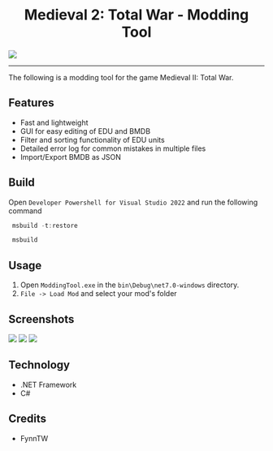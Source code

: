 <h1 align="center">
  Medieval 2: Total War - Modding Tool
</h1>

![](https://i.imgur.com/pS2ChZI.png)

-----------------

The following is a modding tool for the game Medieval II: Total War.

## Features
- Fast and lightweight
- GUI for easy editing of EDU and BMDB
- Filter and sorting functionality of EDU units
- Detailed error log for common mistakes in multiple files
- Import/Export BMDB as JSON

## Build
Open `Developer Powershell for Visual Studio 2022` and run the following command

```powershell
 msbuild -t:restore
```

```powershell
 msbuild
```

## Usage
1. Open `ModdingTool.exe` in the `bin\Debug\net7.0-windows` directory.
2. `File -> Load Mod` and select your mod's folder

## Screenshots
![](https://i.imgur.com/dneVvyt.png)
![](https://i.imgur.com/qK9CPyV.png)
![](https://i.imgur.com/5M9LVTB.png)

## Technology
- .NET Framework
- C#

## Credits
- FynnTW